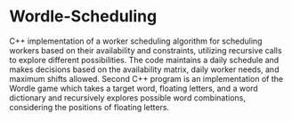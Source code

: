 # Wordle-Scheduling 

 C++ implementation of a worker scheduling algorithm for scheduling workers based on their availability and constraints, 
 utilizing recursive calls to explore different possibilities. 
 The code maintains a daily schedule and makes decisions based on the availability matrix, daily worker needs, and maximum shifts allowed.
 Second C++ program is an implementation of the Wordle game which takes a target word, floating letters, and a word dictionary and recursively explores possible word combinations, considering the positions of floating letters.
